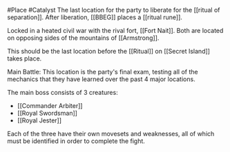 #Place #Catalyst
The last location for the party to liberate for the [[ritual of separation]].
After liberation, [[BBEG]] places a [[ritual rune]].

Locked in a heated civil war with the rival fort, [[Fort Nait]].
Both are located on opposing sides of the mountains of [[Armstrong]].

This should be the last location before the [[Ritual]] on [[Secret Island]] takes place.

Main Battle:
This location is the party's final exam, testing all of the mechanics that they have learned over the past 4 major locations.

The main boss consists of 3 creatures:
* [[Commander Arbiter]]
* [[Royal Swordsman]]
* [[Royal Jester]]

Each of the three have their own movesets and weaknesses, all of which must be identified in order to complete the fight.